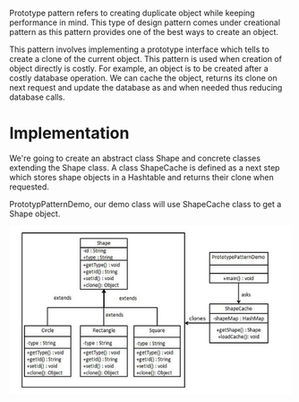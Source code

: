 Prototype pattern refers to creating duplicate object while keeping performance in mind. This type of design pattern comes under creational pattern as this pattern provides one of the best ways to create an object.

This pattern involves implementing a prototype interface which tells to create a clone of the current object. This pattern is used when creation of object directly is costly. For example, an object is to be created after a costly database operation. We can cache the object, returns its clone on next request and update the database as and when needed thus reducing database calls.

# Implementation
We're going to create an abstract class Shape and concrete classes extending the Shape class. A class ShapeCache is defined as a next step which stores shape objects in a Hashtable and returns their clone when requested.

PrototypPatternDemo, our demo class will use ShapeCache class to get a Shape object.

!["Prototype"](../../images/prototype_pattern.png)